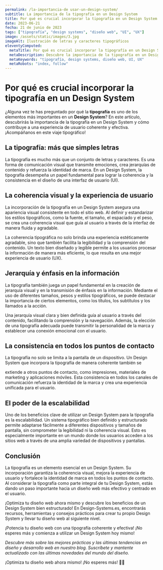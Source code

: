 ```yaml
---
permalink: /la-importancia-de usar-un-design-system/
subtitle: La importancia de la tipografía en un Design System
title: Por qué es crucial incorporar la tipografía en un Design System
date: 2023-06-21
fecha: 21 de junio de 2023
tags: ["tipografía", "design systems", "diseño web", "UI", "UX"]
image: /assets/static/images/3.jpg
imageAlt: Ilustración de letras y caracteres tipográficos
eleventyComputed:
  metaTitle: Por qué es crucial incorporar la tipografía en un Design System | Design-Systems.es
  metaDescription: Descubre la importancia de la tipografía en un Design System y cómo mejora la coherencia y la experiencia de usuario. ¡Optimiza tu diseño web ahora mismo!
  metaKeywords: "tipografía, design systems, diseño web, UI, UX"
  metaRobots: "index, follow"
---
```


# Por qué es crucial incorporar la tipografía en un Design System

¿Alguna vez te has preguntado por qué la **tipografía** es uno de los elementos más importantes en un **Design System**? En este artículo, descubrirás la importancia de la tipografía en un Design System y cómo contribuye a una experiencia de usuario coherente y efectiva. ¡Acompáñanos en este viaje tipográfico!

## La tipografía: más que simples letras

La tipografía es mucho más que un conjunto de letras y caracteres. Es una forma de comunicación visual que transmite emociones, crea jerarquías de contenido y refuerza la identidad de marca. En un Design System, la tipografía desempeña un papel fundamental para lograr la coherencia y la consistencia en el diseño de una interfaz de usuario (UI).



## La coherencia visual y la experiencia de usuario

La incorporación de la tipografía en un Design System asegura una apariencia visual consistente en todo el sitio web. Al definir y estandarizar los estilos tipográficos, como la fuente, el tamaño, el espaciado y el peso, se crea una coherencia visual que guía al usuario a través de la interfaz de manera fluida y agradable.

La coherencia tipográfica no solo brinda una experiencia estéticamente agradable, sino que también facilita la legibilidad y la comprensión del contenido. Un texto bien diseñado y legible permite a los usuarios procesar la información de manera más eficiente, lo que resulta en una mejor experiencia de usuario (UX).

## Jerarquía y énfasis en la información

La tipografía también juega un papel fundamental en la creación de jerarquía visual y en la transmisión de énfasis en la información. Mediante el uso de diferentes tamaños, pesos y estilos tipográficos, se puede destacar la importancia de ciertos elementos, como los títulos, los subtítulos y los llamados a la acción.

Una jerarquía visual clara y bien definida guía al usuario a través del contenido, facilitando la comprensión y la navegación. Además, la elección de una tipografía adecuada puede transmitir la personalidad de la marca y establecer una conexión emocional con el usuario.

## La consistencia en todos los puntos de contacto

La tipografía no solo se limita a la pantalla de un dispositivo. Un Design System que incorpora la tipografía de manera coherente también se

 extiende a otros puntos de contacto, como impresiones, materiales de marketing y aplicaciones móviles. Esta consistencia en todos los canales de comunicación refuerza la identidad de la marca y crea una experiencia unificada para el usuario.

## El poder de la escalabilidad

Uno de los beneficios clave de utilizar un Design System para la tipografía es la escalabilidad. Un sistema tipográfico bien definido y estructurado permite adaptarse fácilmente a diferentes dispositivos y tamaños de pantalla, sin comprometer la legibilidad ni la coherencia visual. Esto es especialmente importante en un mundo donde los usuarios acceden a los sitios web a través de una amplia variedad de dispositivos y pantallas.

## Conclusión

La tipografía es un elemento esencial en un Design System. Su incorporación garantiza la coherencia visual, mejora la experiencia de usuario y fortalece la identidad de marca en todos los puntos de contacto. Al considerar la tipografía como parte integral de tu Design System, estás dando un paso importante hacia un diseño web más efectivo y centrado en el usuario.

¡Optimiza tu diseño web ahora mismo y descubre los beneficios de un Design System bien estructurado! En Design-Systems.es, encontrarás recursos, herramientas y consejos prácticos para crear tu propio Design System y llevar tu diseño web al siguiente nivel.

¡Potencia tu diseño web con una tipografía coherente y efectiva! ¡No esperes más y comienza a utilizar un Design System hoy mismo!

*Descubre más sobre las mejores prácticas y las últimas tendencias en diseño y desarrollo web en nuestro blog. Suscríbete y mantente actualizado con las últimas novedades del mundo del diseño.*

¡Optimiza tu diseño web ahora mismo! ¡No esperes más! 🌟🎨